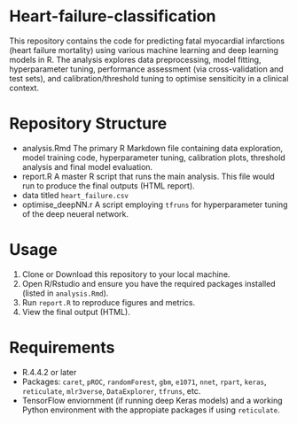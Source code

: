 # Heart-failure-classification

This repository contains the code for predicting fatal myocardial infarctions (heart failure mortality) using various machine learning and deep learning models in R. The analysis explores data preprocessing, model fitting, hyperparameter tuning, performance assessment (via cross-validation and test sets), and calibration/threshold tuning to optimise sensiticity in a clinical context.

# Repository Structure
- analysis.Rmd
The primary R Markdown file containing data exploration, model training code, hyperparameter tuning, calibration plots, threshold analysis and final model evaluation.
- report.R
A master R script that runs the main analysis. This file would run to produce the final outputs (HTML report).
- data titled `heart_failure.csv`
- optimise_deepNN.r
A script employing `tfruns` for hyperparameter tuning of the deep neueral network.

# Usage
1. Clone or Download this repository to your local machine.
2. Open R/Rstudio and ensure you have the required packages installed (listed in `analysis.Rmd`).
3. Run `report.R` to reproduce figures and metrics.
4. View the final output (HTML).

# Requirements
- R.4.4.2 or later
- Packages: `caret`, `pROC`, `randomForest`, `gbm`, `e1071`, `nnet`, `rpart`, `keras`, `reticulate`, `mlr3verse`, `DataExplorer`, `tfruns`, etc.
- TensorFlow enviornment (if running deep Keras models) and a working Python environment with the appropiate packages if using `reticulate`.
